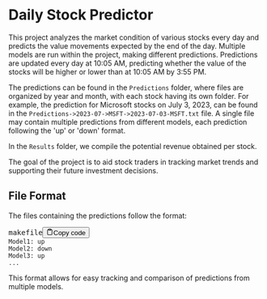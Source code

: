 <div class="markdown prose w-full break-words dark:prose-invert light"><h1>Daily Stock Predictor</h1><p>This project analyzes the market condition of various stocks every day and predicts the value movements expected by the end of the day. Multiple models are run within the project, making different predictions. Predictions are updated every day at 10:05 AM, predicting whether the value of the stocks will be higher or lower than at 10:05 AM by 3:55 PM.</p><p>The predictions can be found in the <code>Predictions</code> folder, where files are organized by year and month, with each stock having its own folder. For example, the prediction for Microsoft stocks on July 3, 2023, can be found in the <code>Predictions-&gt;2023-07-&gt;MSFT-&gt;2023-07-03-MSFT.txt</code> file. A single file may contain multiple predictions from different models, each prediction following the 'up' or 'down' format.</p><p>In the <code>Results</code> folder, we compile the potential revenue obtained per stock.</p><p>The goal of the project is to aid stock traders in tracking market trends and supporting their future investment decisions.</p><h2>File Format</h2><p>The files containing the predictions follow the format:</p><pre><div class="bg-black rounded-md mb-4"><div class="flex items-center relative text-gray-200 bg-gray-800 px-4 py-2 text-xs font-sans justify-between rounded-t-md"><span>makefile</span><button class="flex ml-auto gap-2"><svg stroke="currentColor" fill="none" stroke-width="2" viewBox="0 0 24 24" stroke-linecap="round" stroke-linejoin="round" class="h-4 w-4" height="1em" width="1em" xmlns="http://www.w3.org/2000/svg"><path d="M16 4h2a2 2 0 0 1 2 2v14a2 2 0 0 1-2 2H6a2 2 0 0 1-2-2V6a2 2 0 0 1 2-2h2"></path><rect x="8" y="2" width="8" height="4" rx="1" ry="1"></rect></svg>Copy code</button></div><div class="p-4 overflow-y-auto"><code class="!whitespace-pre hljs language-makefile"><span class="hljs-section">Model1: up</span>
<span class="hljs-section">Model2: down</span>
<span class="hljs-section">Model3: up</span>
...
</code></div></div></pre><p>This format allows for easy tracking and comparison of predictions from multiple models.</p></div>
